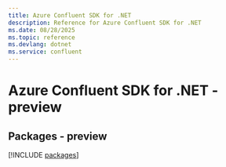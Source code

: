 ```yaml
---
title: Azure Confluent SDK for .NET
description: Reference for Azure Confluent SDK for .NET
ms.date: 08/28/2025
ms.topic: reference
ms.devlang: dotnet
ms.service: confluent
---
```

# Azure Confluent SDK for .NET - preview
## Packages - preview
[!INCLUDE [packages](confluent-index.md)]